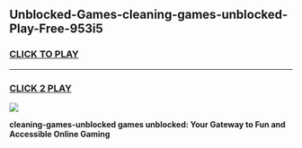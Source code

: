 
## Unblocked-Games-cleaning-games-unblocked-Play-Free-953i5
<h3>
<a href="https://premium76.site?title=cleaning-games-unblocked&ref=17A">CLICK TO PLAY</a></h3>
<hr>

<h3>
<a href="https://premium76.site?title=cleaning-games-unblocked&ref=17A">CLICK 2 PLAY</a>
  
</h3>

<a href="https://premium76.site?title=cleaning-games-unblocked&ref=17A"><img src="https://clearcache.store/games.png"></a>


**cleaning-games-unblocked games unblocked: Your Gateway to Fun and Accessible Online Gaming**
